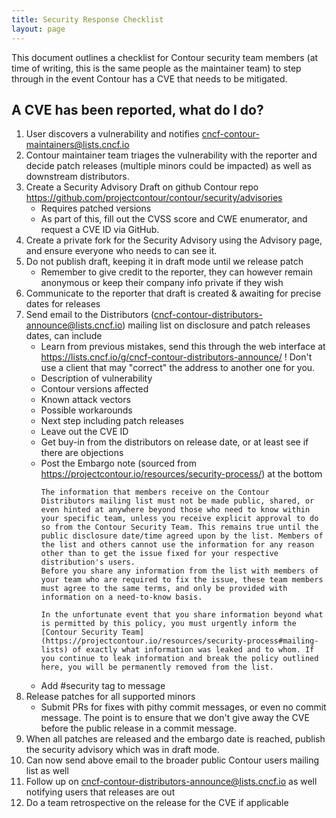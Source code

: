 ```yaml
---
title: Security Response Checklist
layout: page
---
```


This document outlines a checklist for Contour security team members (at time of writing, this is the same people as the maintainer team) to step through in the event Contour has a CVE that needs to be mitigated.

## A CVE has been reported, what do I do?

1. User discovers a vulnerability and notifies cncf-contour-maintainers@lists.cncf.io
1. Contour maintainer team triages the vulnerability with the reporter and decide patch releases (multiple minors could be impacted) as well as downstream distributors.
1. Create a Security Advisory Draft on github Contour repo https://github.com/projectcontour/contour/security/advisories
    - Requires patched versions 
    - As part of this, fill out the CVSS score and CWE enumerator, and request a CVE ID via GitHub.
1. Create a private fork for the Security Advisory using the Advisory page, and ensure everyone who needs to can see it.
1. Do not publish draft, keeping it in draft mode until we release patch
    - Remember to give credit to the reporter, they can however remain anonymous or keep their company info private if they wish
1. Communicate to the reporter that draft is created & awaiting for precise dates for releases
1. Send email to the Distributors (cncf-contour-distributors-announce@lists.cncf.io) mailing list on disclosure and patch releases dates, can include
    - Learn from previous mistakes, send this through the web interface at https://lists.cncf.io/g/cncf-contour-distributors-announce/ !
      Don't use a client that may "correct" the address to another one for you.
    - Description of vulnerability
    - Contour versions affected
    - Known attack vectors
    - Possible workarounds
    - Next step including patch releases
    - Leave out the CVE ID
    - Get buy-in from the distributors on release date, or at least see if there are objections
    - Post the Embargo note (sourced from https://projectcontour.io/resources/security-process/) at the bottom
      ```
      The information that members receive on the Contour Distributors mailing list must not be made public, shared, or even hinted at anywhere beyond those who need to know within your specific team, unless you receive explicit approval to do so from the Contour Security Team. This remains true until the public disclosure date/time agreed upon by the list. Members of the list and others cannot use the information for any reason other than to get the issue fixed for your respective distribution's users.
      Before you share any information from the list with members of your team who are required to fix the issue, these team members must agree to the same terms, and only be provided with information on a need-to-know basis.

      In the unfortunate event that you share information beyond what is permitted by this policy, you must urgently inform the [Contour Security Team](https://projectcontour.io/resources/security-process#mailing-lists) of exactly what information was leaked and to whom. If you continue to leak information and break the policy outlined here, you will be permanently removed from the list.
      ```
    - Add #security tag to message
1. Release patches for all supported minors
    - Submit PRs for fixes with pithy commit messages, or even no commit message.
      The point is to ensure that we don't give away the CVE before the public release in a commit message.
1. When all patches are released and the embargo date is reached, publish the security advisory which was in draft mode.
1. Can now send above email to the broader public Contour users mailing list as well
1. Follow up on cncf-contour-distributors-announce@lists.cncf.io as well notifying users that releases are out
1. Do a team retrospective on the release for the CVE if applicable

